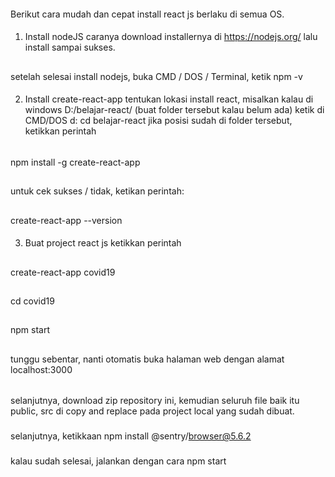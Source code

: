 ####
Berikut cara mudah dan cepat install react js berlaku di semua OS.
####
1. Install nodeJS
caranya download installernya di https://nodejs.org/
lalu install sampai sukses.
##
setelah selesai install nodejs, buka CMD / DOS / Terminal, ketik
npm -v
####
2. Install create-react-app
tentukan lokasi install react, misalkan kalau di windows D:/belajar-react/ (buat folder tersebut kalau belum ada)
ketik di CMD/DOS
d:
cd belajar-react
jika posisi sudah di folder tersebut, ketikkan perintah
######
npm install -g create-react-app
##
untuk cek sukses / tidak, ketikan perintah:
##
create-react-app --version
####
3. Buat project react js
ketikkan perintah
##
create-react-app covid19
##
cd covid19
##
npm start
##
tunggu sebentar, nanti otomatis buka halaman web dengan alamat localhost:3000
##

######
selanjutnya, download zip repository ini, kemudian seluruh file baik itu public, src di copy and replace pada project local yang sudah dibuat.
###
selanjutnya, ketikkaan npm install @sentry/browser@5.6.2
###
kalau sudah selesai, jalankan dengan cara npm start
